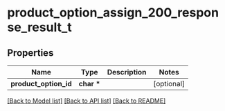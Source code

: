 # product_option_assign_200_response_result_t

## Properties
Name | Type | Description | Notes
------------ | ------------- | ------------- | -------------
**product_option_id** | **char \*** |  | [optional] 

[[Back to Model list]](../README.md#documentation-for-models) [[Back to API list]](../README.md#documentation-for-api-endpoints) [[Back to README]](../README.md)



